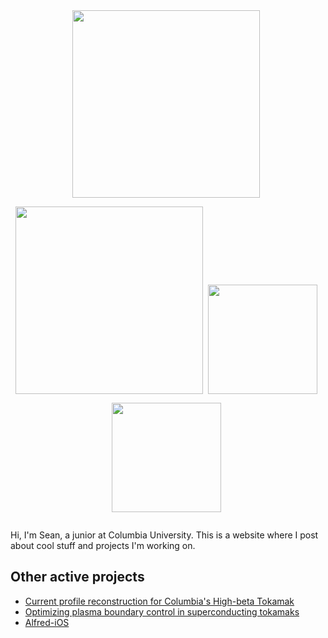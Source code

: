 <center>
<a href="http://www.columbia.edu/~sbb2151/rho_t/"><img src="http://sball.in/thumb_finals.png" style="display: inline-block; width: 300px; margin-right: 1%; margin-bottom: 1em;"></a>
<a href="./code/friend-graph"><img src="http://sball.in/thumb_connections.png" style="display: inline-block; width: 300px; margin-right: 1%; margin-bottom: 1em;"></a>
<a href="./code/mandelbrot"><img src="http://sball.in/thumb_cbrot.png" style="display: inline-block; height: 175px; margin-right: 1%; margin-bottom: 1em;"></a>
<a href="./physics/papers"><img src="http://sball.in/thumb_star.png" style="display: inline-block; height: 175px; margin-right: 1%; margin-bottom: 1em;"></a>
</center>
<p style="clear: both;">

Hi, I'm Sean, a junior at Columbia University. This is a website where I post about cool stuff and projects I'm working on. 

## Other active projects

- [Current profile reconstruction for Columbia's High-beta Tokamak](https://github.com/sballin/filament)
- [Optimizing plasma boundary control in superconducting tokamaks](./physics/papers)
- [Alfred-iOS](https://github.com/sballin/Alfred-iOS)

<div style="padding:10px"></div>
